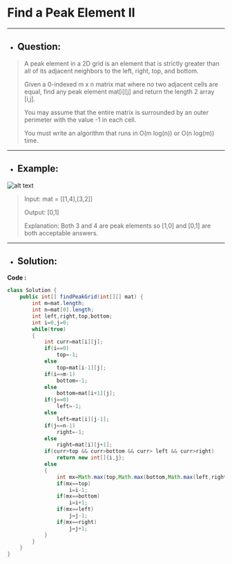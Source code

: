 # Find a Peak Element II
---
- ## Question:
>A peak element in a 2D grid is an element that is strictly greater than all of its adjacent neighbors to the left, right, top, and bottom.
>
>Given a 0-indexed m x n matrix mat where no two adjacent cells are equal, find any peak element mat[i][j] and return the length 2 array [i,j].
>
>You may assume that the entire matrix is surrounded by an outer perimeter with the value -1 in each cell.
>
>You must write an algorithm that runs in O(m log(n)) or O(n log(m)) time.
---
- ## Example:
![alt text](https://assets.leetcode.com/uploads/2021/06/08/1.png)
>Input: mat = [[1,4],[3,2]]
>
>Output: [0,1]
>
>Explanation: Both 3 and 4 are peak elements so [1,0] and [0,1] are both acceptable answers.
---
- ## Solution:
**Code :**
```java
class Solution {
    public int[] findPeakGrid(int[][] mat) {
        int m=mat.length;
        int n=mat[0].length;
        int left,right,top,bottom;
        int i=0,j=0;
        while(true)
        {
            int curr=mat[i][j];
            if(i==0)
                top=-1;
            else
                top=mat[i-1][j];
            if(i==m-1)
                bottom=-1;
            else
                bottom=mat[i+1][j];
            if(j==0)
                left=-1;
            else
                left=mat[i][j-1];
            if(j==n-1)
                right=-1;
            else
                right=mat[i][j+1];
            if(curr>top && curr>bottom && curr> left && curr>right)
                return new int[]{i,j};
            else
            {
                int mx=Math.max(top,Math.max(bottom,Math.max(left,right)));
                if(mx==top)
                    i=i-1;
                if(mx==bottom)
                    i=i+1;
                if(mx==left)
                    j=j-1;
                if(mx==right)
                    j=j+1;
            }
        }
    }
}
